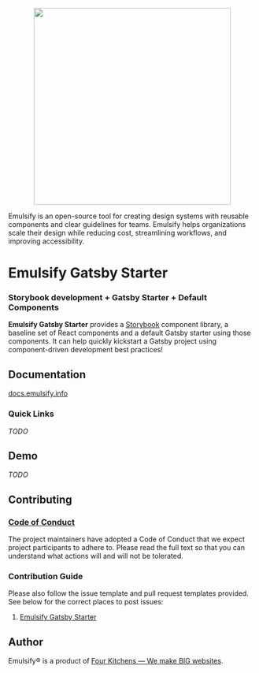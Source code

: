 <p align="center"><img src="https://raw.githubusercontent.com/emulsify-ds/documentation/master/.gitbook/assets/logo.png" width="400"/></p>

Emulsify is an open-source tool for creating design systems with reusable components and clear guidelines for teams. Emulsify helps organizations scale their design while reducing cost, streamlining workflows, and improving accessibility.

# Emulsify Gatsby Starter

### Storybook development + Gatsby Starter + Default Components

**Emulsify Gatsby Starter** provides a [Storybook](https://storybook.js.org/) component library, a baseline set of React components and a default Gatsby starter using those components. It can help quickly kickstart a Gatsby project using component-driven development best practices!

## Documentation

[docs.emulsify.info](https://docs.emulsify.info/)

### Quick Links

_TODO_

## Demo

_TODO_

## Contributing

### [Code of Conduct](https://github.com/emulsify-ds/emulsify-drupal/blob/master/CODE_OF_CONDUCT.md)

The project maintainers have adopted a Code of Conduct that we expect project participants to adhere to. Please read the full text so that you can understand what actions will and will not be tolerated.

### Contribution Guide

Please also follow the issue template and pull request templates provided. See below for the correct places to post issues:

1. [Emulsify Gatsby Starter](https://github.com/emulsify-ds/emulsify-gatsby-starter/issues)

## Author

Emulsify&reg; is a product of [Four Kitchens &mdash; We make BIG websites](https://fourkitchens.com).
